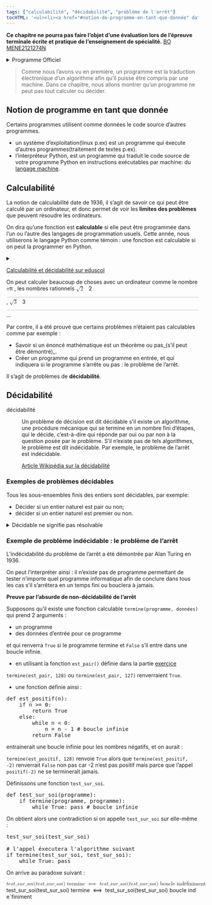 ```yaml
---
tags: ["calculabilité", "décidabilité", "problème de l'arrêt"]
tocHTML: '<ul><li><a href="#notion-de-programme-en-tant-que-donnée" data-localhref="true">Notion de programme en tant que donnée</a></li><li><a href="#calculabilité" data-localhref="true">Calculabilité</a></li><li><a href="#décidabilité" data-localhref="true">Décidabilité</a></li><ul><li><a href="#exemples-de-problèmes-décidables" data-localhref="true">Exemples de problèmes décidables</a></li><li><a href="#exemple-de-problème-indécidable-le-problème-de-larrêt" data-localhref="true">Exemple de problème indécidable : le problème de l’arrêt</a></li></ul></ul>'
---
```






<p><strong>Ce chapitre ne pourra pas faire l’objet d’une évaluation lors de l’épreuve terminale écrite et pratique de l’enseignement de spécialité.</strong> <a href="https://www.education.gouv.fr/bo/21/Hebdo30/MENE2121274N.htm" class="cite-source">BO MENE2121274N</a></p>
<details class="programme"><summary>Programme Officiel</summary>
<table class="table table-bordered table-hover">
<thead class="table-warning">
<tr class="header">
<th><div class="highlight"><pre><span></span> Contenus
</pre></div>
</th>
<th><div class="highlight"><pre><span></span>  Capacités attendues
</pre></div>
</th>
<th><div class="highlight"><pre><span></span>        Commentaires
</pre></div>
</th>
</tr>
</thead>
<tbody>
<tr class="odd">
<td><p>Notion de programme en tant que donnée.</p>
<p>Calculabilité, décidabilité.</p></td>
<td><p>Comprendre que tout programme est aussi une donnée.</p>
<p>Comprendre que la calculabilité ne dépend pas du langage de programmation utilisé.</p>
<p>Montrer, sans formalisme théorique, que le problème de l’arrêt est indécidable.</p></td>
<td>L’utilisation d’un interpréteur ou d’un compilateur, le téléchargement de logiciel, le fonctionnement des systèmes d’exploitation permettent de comprendre un programme comme donnée d’un autre programme.</td>
</tr>
</tbody>
</table>
<a class="lien-programme" href="../programme/">Lien vers le programme complet</a></details>

<blockquote class="blockquote">
<p>Comme nous l’avons vu en première, un programme est la traduction électronique d’un algorithme afin qu’il puisse être compris par une machine. Dans ce chapitre, nous allons montrer qu’un programme ne peut pas tout calculer ou décider.</p>
</blockquote>
<h2 id="notion-de-programme-en-tant-que-donnée" class="anchored">Notion de programme en tant que donnée</h2>
<p>Certains programmes utilisent comme données le code source d’autres programmes.</p>
<div class="examples">
<ul>
<li>un système d’exploitation(linux p.ex) est un programme qui éxecute d’autres programmes(traitement de textes p.ex).</li>
<li>l’interpréteur Python, est un programme qui traduit le code source de votre programme Python en instructions exécutables par machine: du <a href="/1g/nsi/6-architectures-materielles-et-systemes-dexploitation/2-jeu-dinstructions-du-processeur">langage machine</a>.</li>
</ul>
</div>
<h2 id="calculabilité" class="anchored">Calculabilité</h2>
<p>La notion de calculabilité date de 1936, il s’agit de savoir ce qui peut être calculé par un ordinateur, et donc permet de voir les <strong>limites des problèmes</strong> que peuvent résoudre les ordinateurs.</p>
<div class="prop">
<p>On dira qu’une fonction est <strong>calculable</strong> si elle peut être programmée dans l’un ou l’autre des langages de programmation usuels. Cette année, nous utiliserons le langage Python comme témoin : une fonction est calculable si on peut la programmer en Python.</p>
</div>
<details class="plus"><summary>&nbsp;</summary>
<p>Il existe d’autres modèles de calcul, comme le λ-calcul, les fonctions récursives, les machines de Turing, que nous ne développerons pas ici, et qui ne font pas partie des attendus du programme.</p>
<p>La thèse de Church postule que tous ces modèles de calcul sont équivalents : une fonction calculable pour un modèle l’est pour un autre. Cela nous permet d’utiliser le modèle des fonctions programmables en Python sans perdre de généralité.</p>
</details>

<p><a href="https://cache.media.eduscol.education.fr/file/NSI/63/6/RA20_NSI_G_T_calculabilite_1298636.pdf" class="cite-source">Calculabilité et décidabilité sur eduscol</a></p>
<p>On peut calculer beaucoup de choses avec un ordinateur comme le nombre <span class="katex"><span class="katex-mathml"><math xmlns="http://www.w3.org/1998/Math/MathML"><semantics><mrow><mi>π</mi></mrow><annotation encoding="application/x-tex">\pi</annotation></semantics></math></span><span class="katex-html" aria-hidden="true"><span class="base"><span class="strut" style="height:0.4306em;"></span><span class="mord mathnormal" style="margin-right:0.03588em;">π</span></span></span></span>
, les nombres rationnels <span class="katex"><span class="katex-mathml"><math xmlns="http://www.w3.org/1998/Math/MathML"><semantics><mrow><msqrt><mn>2</mn></msqrt></mrow><annotation encoding="application/x-tex">\sqrt{2}</annotation></semantics></math></span><span class="katex-html" aria-hidden="true"><span class="base"><span class="strut" style="height:1.04em;vertical-align:-0.1328em;"></span><span class="mord sqrt"><span class="vlist-t vlist-t2"><span class="vlist-r"><span class="vlist" style="height:0.9072em;"><span class="svg-align" style="top:-3em;"><span class="pstrut" style="height:3em;"></span><span class="mord" style="padding-left:0.833em;"><span class="mord">2</span></span></span><span style="top:-2.8672em;"><span class="pstrut" style="height:3em;"></span><span class="hide-tail" style="min-width:0.853em;height:1.08em;"><svg xmlns="http://www.w3.org/2000/svg" width="400em" height="1.08em" viewBox="0 0 400000 1080" preserveAspectRatio="xMinYMin slice"><path d="M95,702
c-2.7,0,-7.17,-2.7,-13.5,-8c-5.8,-5.3,-9.5,-10,-9.5,-14
c0,-2,0.3,-3.3,1,-4c1.3,-2.7,23.83,-20.7,67.5,-54
c44.2,-33.3,65.8,-50.3,66.5,-51c1.3,-1.3,3,-2,5,-2c4.7,0,8.7,3.3,12,10
s173,378,173,378c0.7,0,35.3,-71,104,-213c68.7,-142,137.5,-285,206.5,-429
c69,-144,104.5,-217.7,106.5,-221
l0 -0
c5.3,-9.3,12,-14,20,-14
H400000v40H845.2724
s-225.272,467,-225.272,467s-235,486,-235,486c-2.7,4.7,-9,7,-19,7
c-6,0,-10,-1,-12,-3s-194,-422,-194,-422s-65,47,-65,47z
M834 80h400000v40h-400000z"></path></svg></span></span></span><span class="vlist-s">​</span></span><span class="vlist-r"><span class="vlist" style="height:0.1328em;"><span></span></span></span></span></span></span></span></span>
, <span class="katex"><span class="katex-mathml"><math xmlns="http://www.w3.org/1998/Math/MathML"><semantics><mrow><msqrt><mn>3</mn></msqrt></mrow><annotation encoding="application/x-tex">\sqrt{3}</annotation></semantics></math></span><span class="katex-html" aria-hidden="true"><span class="base"><span class="strut" style="height:1.04em;vertical-align:-0.1328em;"></span><span class="mord sqrt"><span class="vlist-t vlist-t2"><span class="vlist-r"><span class="vlist" style="height:0.9072em;"><span class="svg-align" style="top:-3em;"><span class="pstrut" style="height:3em;"></span><span class="mord" style="padding-left:0.833em;"><span class="mord">3</span></span></span><span style="top:-2.8672em;"><span class="pstrut" style="height:3em;"></span><span class="hide-tail" style="min-width:0.853em;height:1.08em;"><svg xmlns="http://www.w3.org/2000/svg" width="400em" height="1.08em" viewBox="0 0 400000 1080" preserveAspectRatio="xMinYMin slice"><path d="M95,702
c-2.7,0,-7.17,-2.7,-13.5,-8c-5.8,-5.3,-9.5,-10,-9.5,-14
c0,-2,0.3,-3.3,1,-4c1.3,-2.7,23.83,-20.7,67.5,-54
c44.2,-33.3,65.8,-50.3,66.5,-51c1.3,-1.3,3,-2,5,-2c4.7,0,8.7,3.3,12,10
s173,378,173,378c0.7,0,35.3,-71,104,-213c68.7,-142,137.5,-285,206.5,-429
c69,-144,104.5,-217.7,106.5,-221
l0 -0
c5.3,-9.3,12,-14,20,-14
H400000v40H845.2724
s-225.272,467,-225.272,467s-235,486,-235,486c-2.7,4.7,-9,7,-19,7
c-6,0,-10,-1,-12,-3s-194,-422,-194,-422s-65,47,-65,47z
M834 80h400000v40h-400000z"></path></svg></span></span></span><span class="vlist-s">​</span></span><span class="vlist-r"><span class="vlist" style="height:0.1328em;"><span></span></span></span></span></span></span></span></span>
…</p>
<p>Par contre, il a été prouvé que certains problèmes n’étaient pas calculables comme par exemple :</p>
<ul>
<li>Savoir si un énoncé mathématique est un théorème ou pas_(s’il peut être démontré)_.</li>
<li>Créer un programme qui prend un programme en entrée, et qui indiquera si le programme s’arrête ou pas : le problème de l’arrêt.</li>
</ul>
<p>Il s’agit de problèmes de <strong>décidabilité</strong>.</p>
<h2 id="décidabilité" class="anchored">Décidabilité</h2>
<dl>
<dt>
décidabilité
</dt>
<dd>
<div>
<p>Un problème de décision est dit décidable s’il existe un algorithme, une procédure mécanique qui se termine en un nombre fini d’étapes, qui le décide, c’est-à-dire qui réponde par oui ou par non à la question posée par le problème. S’il n’existe pas de tels algorithmes, le problème est dit indécidable. Par exemple, le problème de l’arrêt est indécidable.</p>
<p><a href="https://fr.wikipedia.org/wiki/D%C3%A9cidabilit%C3%A9#D%C3%A9finition" class="cite-source">Article Wikipédia sur la décidabilité</a></p>
</div>
</dd>
</dl>
<h3 id="exemples-de-problèmes-décidables" class="anchored">Exemples de problèmes décidables</h3>
<p>Tous les sous-ensembles finis des entiers sont décidables, par exemple:</p>
<ul>
<li>Décider si un entier naturel est pair ou non;</li>
<li>décider si un entier naturel est premier ou non.</li>
</ul>
<details class="plus"><summary>Décidable ne signifie pas résolvable</summary>
<p>Notons qu’un ensemble peut être théoriquement décidable sans qu’en pratique la décision puisse être faite, parce que celle-ci nécessiterait trop de temps (plus que l’âge de l’univers) ou trop de ressources (plus que le nombre d’atomes de l’univers). L’objet de la théorie de la complexité des algorithmes est d’étudier les problèmes de décision en prenant en compte ressources et temps de calcul.</p>
<p><a href="https://fr.wikipedia.org/wiki/D%C3%A9cidabilit%C3%A9#Exemples_d'ensembles_et_de_probl%C3%A8mes_d%C3%A9cidables" class="cite-source">Article Wikipédia sur la décidabilité</a></p>
</details>

<h3 id="exemple-de-problème-indécidable-le-problème-de-larrêt" class="anchored">Exemple de problème indécidable : le problème de l’arrêt</h3>
<p>L’indécidabilité du problème de l’arrêt a été démontrée par Alan Turing en 1936.</p>
<p>On peut l’interpréter ainsi : il n’existe pas de programme permettant de tester n’importe quel programme informatique afin de conclure dans tous les cas s’il s’arrêtera en un temps fini ou bouclera à jamais.</p>
<p><strong>Preuve par l’absurde de non-décidabilité de l’arrêt</strong></p>
<p>Supposons qu’il existe une fonction calculable <code>termine(programme, données)</code> qui prend 2 arguments :</p>
<ul>
<li>un programme</li>
<li>des données d’entrée pour ce programme</li>
</ul>
<p>et qui renverra <code>True</code> si le programme termine et <code>False</code> s’il entre dans une boucle infinie.</p>
<div class="examples">
<ul>
<li>en utilisant la fonction <code>est_pair()</code> définie dans la partie <a href="./exo">exercice</a></li>
</ul>
<p><code>termine(est_pair, 128)</code> ou <code>termine(est_pair, 127)</code> renverraient <code>True</code>.</p>
<ul>
<li>une fonction définie ainsi :</li>
</ul>
<div class="highlight"><pre><span></span><span class="k">def</span> <span class="nf">est_positif</span><span class="p">(</span><span class="n">n</span><span class="p">):</span>
<span class="k">    if</span> <span class="n">n</span> <span class="o">&gt;=</span> <span class="mi">0</span><span class="p">:</span>
<span class="k">        return</span> <span class="kc">True</span>
<span class="k">    else</span><span class="p">:</span>
<span class="k">        while</span> <span class="n">n</span> <span class="o">&lt;</span> <span class="mi">0</span><span class="p">:</span>
<span class="n">            n</span> <span class="o">=</span> <span class="n">n</span> <span class="o">-</span> <span class="mi">1</span> <span class="c1"># boucle infinie</span>
<span class="k">        return</span> <span class="kc">False</span>
</pre></div>

<p>entrainerait une boucle infinie pour les nombres négatifs, et on aurait :</p>
<p><code>termine(est_positif, 128)</code> renvoie <code>True</code> alors que <code>termine(est_positif, -2)</code> renverrait <code>False</code> non pas car -2 n’est pas positif mais parce que l’appel <code>positif(-2)</code> ne se terminerait jamais.</p>
</div>
<p>Définissons une fonction <code>test_sur_soi</code>.</p>
<div class="highlight"><pre><span></span><span class="k">def</span> <span class="nf">test_sur_soi</span><span class="p">(</span><span class="n">programme</span><span class="p">):</span>
<span class="k">    if</span> <span class="n">termine</span><span class="p">(</span><span class="n">programme</span><span class="p">,</span> <span class="n">programme</span><span class="p">):</span>
<span class="k">        while</span> <span class="kc">True</span><span class="p">:</span> <span class="k">pass</span> <span class="c1"># boucle infinie</span>
</pre></div>

<p>On obtient alors une contradiction si on appelle <code>test_sur_soi</code> sur elle-même :</p>
<div class="highlight"><pre><span></span><span class="n">test_sur_soi</span><span class="p">(</span><span class="n">test_sur_soi</span><span class="p">)</span>
<span></span>
<span class="c1"># l'appel éxecutera l'algorithme suivant</span>
<span class="k">if</span> <span class="n">termine</span><span class="p">(</span><span class="n">test_sur_soi</span><span class="p">,</span> <span class="n">test_sur_soi</span><span class="p">):</span>
<span class="k">    while</span> <span class="kc">True</span><span class="p">:</span> <span class="k">pass</span>
</pre></div>

<p>On arrive au paradoxe suivant :</p>
<p><span class="katex-display"><span class="katex"><span class="katex-mathml"><math xmlns="http://www.w3.org/1998/Math/MathML" display="block"><semantics><mrow><mstyle scriptlevel="0" displaystyle="true"><mrow><mrow><mi>t</mi><mi>e</mi><mi>s</mi><mi>t</mi><mi>_</mi><mi>s</mi><mi>u</mi><mi>r</mi><mi>_</mi><mi>s</mi><mi>o</mi><mi>i</mi></mrow><mo stretchy="false">(</mo><mrow><mrow><mi>t</mi><mi>e</mi><mi>s</mi><mi>t</mi><mi>_</mi><mi>s</mi><mi>u</mi><mi>r</mi><mi>_</mi><mi>s</mi><mi>o</mi><mi>i</mi></mrow><mo stretchy="false">)</mo><mtext>&nbsp;termine</mtext><mtext>  </mtext><mo>⟺</mo><mtext>  </mtext><mrow><mrow><mi>t</mi><mi>e</mi><mi>s</mi><mi>t</mi><mi>_</mi><mi>s</mi><mi>u</mi><mi>r</mi><mi>_</mi><mi>s</mi><mi>o</mi><mi>i</mi></mrow><mo stretchy="false">(</mo><mrow><mrow><mi>t</mi><mi>e</mi><mi>s</mi><mi>t</mi><mi>_</mi><mi>s</mi><mi>u</mi><mi>r</mi><mi>_</mi><mi>s</mi><mi>o</mi><mi>i</mi></mrow><mo stretchy="false">)</mo><mrow><mtext>&nbsp;boucle&nbsp;ind</mtext><mover accent="true"><mtext>e</mtext><mo>ˊ</mo></mover><mtext>finiment</mtext></mrow></mrow></mrow></mrow></mrow></mstyle></mrow><annotation encoding="application/x-tex">
{\displaystyle {\it {{test\_sur\_soi}({\it {{test\_sur\_soi}){\text{ termine}}\iff {\it {{test\_sur\_soi}({\it {{test\_sur\_soi}){\text{ boucle indéfiniment}}}}}}}}}}}
</annotation></semantics></math></span><span class="katex-html" aria-hidden="true"><span class="base"><span class="strut" style="height:1.06em;vertical-align:-0.31em;"></span><span class="mord"><span class="mord"><span class="mord"><span class="mord"><span class="mord"><span class="mord mathit">test_sur_soi</span></span><span class="mopen">(</span><span class="mord"><span class="mord"><span class="mord"><span class="mord"><span class="mord mathit">test_sur_soi</span></span><span class="mclose">)</span><span class="mord"><span class="mord text"><span class="mord">&nbsp;termine</span></span></span><span class="mspace" style="margin-right:0.2778em;"></span><span class="mspace" style="margin-right:0.2778em;"></span><span class="mrel">⟺</span><span class="mspace" style="margin-right:0.2778em;"></span><span class="mspace" style="margin-right:0.2778em;"></span><span class="mord"><span class="mord"><span class="mord"><span class="mord"><span class="mord mathit">test_sur_soi</span></span><span class="mopen">(</span><span class="mord"><span class="mord"><span class="mord"><span class="mord"><span class="mord mathit">test_sur_soi</span></span><span class="mclose">)</span><span class="mord"><span class="mord text"><span class="mord">&nbsp;boucle&nbsp;ind</span><span class="mord accent"><span class="vlist-t"><span class="vlist-r"><span class="vlist" style="height:0.6944em;"><span style="top:-3em;"><span class="pstrut" style="height:3em;"></span><span class="mord">e</span></span><span style="top:-3em;"><span class="pstrut" style="height:3em;"></span><span class="accent-body" style="left:-0.25em;"><span class="mord">ˊ</span></span></span></span></span></span></span><span class="mord">finiment</span></span></span></span></span></span></span></span></span></span></span></span></span></span></span></span></span></span></span></span>
</p>

